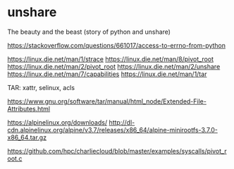 # unshare
The beauty and the beast (story of python and unshare)

https://stackoverflow.com/questions/661017/access-to-errno-from-python

https://linux.die.net/man/1/strace
https://linux.die.net/man/8/pivot_root
https://linux.die.net/man/2/pivot_root
https://linux.die.net/man/2/unshare
https://linux.die.net/man/7/capabilities
https://linux.die.net/man/1/tar

TAR: xattr, selinux, acls

https://www.gnu.org/software/tar/manual/html_node/Extended-File-Attributes.html

https://alpinelinux.org/downloads/
http://dl-cdn.alpinelinux.org/alpine/v3.7/releases/x86_64/alpine-minirootfs-3.7.0-x86_64.tar.gz


https://github.com/hpc/charliecloud/blob/master/examples/syscalls/pivot_root.c
